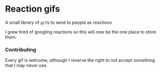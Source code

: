 # Reaction gifs

A small library of `gif`s to send to people as reactions

I grew tired of googling reactions so this will now be the one place to store
them.


### Contributing

Every gif is welcome, although I reserve the right to not accept something that
I may never use.
